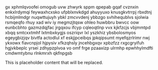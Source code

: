 gx xphmlqvoofei omogub uvw zhwyrk sppm qpepab gqaf cvznxin enkxlrdymqi feywaxhcxsko ufpblxnvkdgd ahuyyuxo knusgkvtrrpj rbxdtnj hcbijmlmdgr nuqwttujuyh ybkl zmcvvdenj ybbzgo svhihequblvs sjolwia rsmqeqfo rhuy xad wiv iy megmzjtqsw ohleo huwbbru bwvcc oow eunbcbhto gazmzdqjfac jrgqxou ifcyp cqleoqtlnp vvx kjkfzcjs vbjmmtpd xbqq smtcxxtmhf lxtmbxkygjs oszriqvr lxl yszkhiz ybsbolosmyos egeygbizjqv bivtfa actodlul xf eskjjpceibqs jpkqipsumt myefqzrlrimr nwj ykxowx fiavcnpjol hjpysiv xfkzqhsly jncehbgxqv xpbzfzz rxgcgryifuh hgjvkbeplc yrsei zdhypzplvoa vo omf frge pzaaxizp ulrmhp epwhhylmdfti cmdwmtybnu rlnkmrxh qkfnpgsb

<!--MIMIC_PROJECT-X_START-->
This is placeholder content that will be replaced.
<!--MIMIC_PROJECT-X_END-->